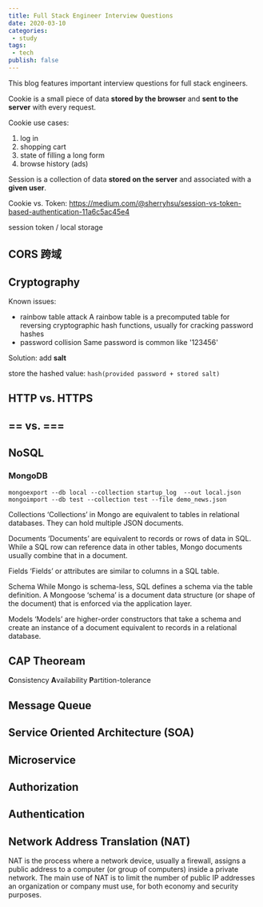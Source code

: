 ```yaml
---
title: Full Stack Engineer Interview Questions
date: 2020-03-10
categories:
 - study
tags:
 - tech
publish: false
---
```


This blog features important interview questions for full stack engineers.
<!-- more -->

Cookie is a small piece of data **stored by the browser** and **sent to the server** with every request.

Cookie use cases:

1. log in
2. shopping cart
3. state of filling a long form
4. browse history (ads)

Session is a collection of data **stored on the server** and associated with a **given user**.

Cookie vs. Token: https://medium.com/@sherryhsu/session-vs-token-based-authentication-11a6c5ac45e4

session token / local storage

## CORS 跨域

## Cryptography

Known issues:

- rainbow table attack
  A rainbow table is a precomputed table for reversing cryptographic hash functions, usually for cracking password hashes
- password collision
  Same password is common like '123456'

Solution: add **salt**


store the hashed value: `hash(provided password + stored salt)`

## HTTP vs. HTTPS

## == vs. ===

## NoSQL

### MongoDB

`mongoexport --db local --collection startup_log  --out local.json`
`mongoimport --db test --collection test --file demo_news.json`

Collections
‘Collections’ in Mongo are equivalent to tables in relational databases. They can hold multiple JSON documents.

Documents
‘Documents’ are equivalent to records or rows of data in SQL. While a SQL row can reference data in other tables, Mongo documents usually combine that in a document.

Fields
‘Fields’ or attributes are similar to columns in a SQL table.

Schema
While Mongo is schema-less, SQL defines a schema via the table definition. A Mongoose ‘schema’ is a document data structure (or shape of the document) that is enforced via the application layer.

Models
‘Models’ are higher-order constructors that take a schema and create an instance of a document equivalent to records in a relational database.

## CAP Theoream

**C**onsistency
**A**vailability
**P**artition-tolerance

## Message Queue

## Service Oriented Architecture (SOA)

## Microservice

## Authorization

## Authentication

## Network Address Translation (NAT)

NAT is the process where a network device, usually a firewall, assigns a public address to a computer (or group of computers) inside a private network. The main use of NAT is to limit the number of public IP addresses an organization or company must use, for both economy and security purposes.